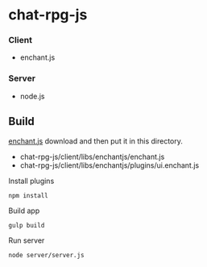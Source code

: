 # chat-rpg-js

### Client

* enchant.js

### Server

* node.js

## Build

[enchant.js](http://enchantjs.com/) download and then put it in this directory.

* chat-rpg-js/client/libs/enchantjs/enchant.js
* chat-rpg-js/client/libs/enchantjs/plugins/ui.enchant.js

Install plugins

    npm install

Build app

    gulp build

Run server

    node server/server.js